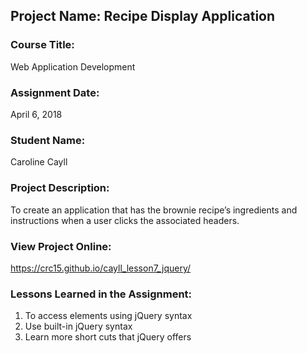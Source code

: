 ## Project Name:  Recipe Display Application

### Course Title:
Web Application Development

### Assignment Date:  
April 6, 2018

### Student Name:  
Caroline Cayll

### Project Description:
To create an application that has the brownie recipe’s ingredients
and instructions when a user clicks the associated headers.

### View Project Online:
 https://crc15.github.io/cayll_lesson7_jquery/

### Lessons Learned in the Assignment:
1. To access elements using jQuery syntax
2. Use built-in jQuery syntax
3. Learn more short cuts that jQuery offers 

